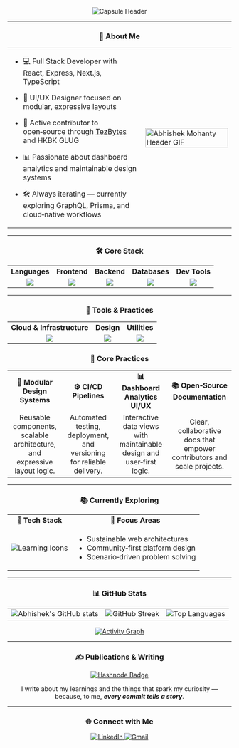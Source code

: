 <!--
    Hey there, I'm Abhishek Mohanty!
    Thanks for stopping by my README space 👋
    Feel free to fork, star, or remix anything that inspires you.

    If you find value here, consider connecting with me on LinkedIn @iamabhishekmohanty
-->

<div align="center">

  <img src="https://capsule-render.vercel.app/api?type=blur&height=450&color=gradient&text=I'm%20Abhishek%20Mohanty&section=header&textBg=false&fontAlign=50&animation=fadeIn&fontSize=70&desc=Full%20Stack%20Developer%20|%20UI/UX%20Designer&descAlignY=64&customColorList=16" alt="Capsule Header" />

---

### 👤 About Me

<!-- Two-column layout without visible borders -->
<table border="0" cellspacing="0" cellpadding="0" width="100%">
  <tr>
    <td valign="center" width="60%">
      <div align="left">

- 💻 Full Stack Developer with React, Express, Next.js, TypeScript  
- 🎨 UI/UX Designer focused on modular, expressive layouts  
- 🌱 Active contributor to open‑source through [TezBytes](https://tezbytes.dev/) and HKBK GLUG  
- 📊 Passionate about dashboard analytics and maintainable design systems  
- 🛠️ Always iterating — currently exploring GraphQL, Prisma, and cloud‑native workflows  

  </div>
    </td>
    <td valign="center" width="40%">
      <img src="./assets/header.gif" alt="Abhishek Mohanty Header GIF" width="100%" />
    </td>
  </tr>
</table>



---

### 🛠️ Core Stack

<table align="center">
  <tr>
    <td align="center"><strong>Languages</strong></td>
    <td align="center"><strong>Frontend</strong></td>
    <td align="center"><strong>Backend</strong></td>
    <td align="center"><strong>Databases</strong></td>
    <td align="center"><strong>Dev Tools</strong></td>
  </tr>
  <tr>
    <td align="center">
      <img src="https://skillicons.dev/icons?i=js,ts,java,python,c,dart,mysql" />
    </td>
    <td align="center">
      <img src="https://skillicons.dev/icons?i=react,nextjs,vite,astro,tailwind,html,css" />
    </td>
    <td align="center">
      <img src="https://skillicons.dev/icons?i=nodejs,express,flask" />
    </td>
    <td align="center">
      <img src="https://skillicons.dev/icons?i=mongodb,postgresql,mysql,firebase" />
    </td>
    <td align="center">
      <img src="https://skillicons.dev/icons?i=git,github,gitlab,vscode" />
    </td>
  </tr>
</table>


---

### 🔧 Tools & Practices

<table align="center">
  <tr>
    <td align="center"><strong>Cloud & Infrastructure</strong></td>
    <td align="center"><strong>Design</strong></td>
    <td align="center"><strong>Utilities</strong></td>
  </tr>
  <tr>
    <td align="center">
      <img src="https://skillicons.dev/icons?i=gcp,vercel,netlify" />
    </td>
    <td align="center">
      <img src="https://skillicons.dev/icons?i=figma,illustrator,photoshop" />
    </td>
    <td align="center">
      <img src="https://skillicons.dev/icons?i=postman,blender,linux,windows,bash" />
    </td>
  </tr>
</table>


### 🔧 Core Practices

<table align="center">
  <tr>
    <td align="center"><strong>🧩 Modular Design Systems</strong></td>
    <td align="center"><strong>⚙️ CI/CD Pipelines</strong></td>
    <td align="center"><strong>📊 Dashboard Analytics UI/UX</strong></td>
    <td align="center"><strong>📚 Open‑Source Documentation</strong></td>
  </tr>
  <tr>
    <td align="center">Reusable components, scalable architecture, and expressive layout logic.</td>
    <td align="center">Automated testing, deployment, and versioning for reliable delivery.</td>
    <td align="center">Interactive data views with maintainable design and user‑first logic.</td>
    <td align="center">Clear, collaborative docs that empower contributors and scale projects.</td>
  </tr>
</table>

---

### 📚 Currently Exploring

<table align="center">
  <tr>
    <td align="center"><strong>🚀 Tech Stack</strong></td>
    <td align="center"><strong>📌 Focus Areas</strong></td>
  </tr>
  <tr>
    <td align="center">
      <img src="https://skillicons.dev/icons?i=graphql,prisma,sklearn,aws,docker" alt="Learning Icons"/>
    </td>
    <td align="left" valign="top">
      <ul>
        <li>Sustainable web architectures</li>
        <li>Community‑first platform design</li>
        <li>Scenario‑driven problem solving</li>
      </ul>
    </td>
  </tr>
</table>


---

### 📊 GitHub Stats

<table align="center">
  <tr>
    <td align="center">
      <img src="https://github-readme-stats.vercel.app/api?username=nawseekhiya&show_icons=true&theme=radical&hide_border=true&bg_color=1e1e2f&title_color=8f7ff7&icon_color=33bbf1&text_color=ffffff" alt="Abhishek's GitHub stats" />
    </td>
    <td align="center">
      <img src="https://streak-stats.demolab.com?user=nawseekhiya&theme=radical&hide_border=true&background=1e1e2f&ring=8f7ff7&fire=33bbf1&currStreakLabel=ffffff" alt="GitHub Streak" />
    </td>
    <td align="center">
      <img src="https://github-readme-stats.vercel.app/api/top-langs/?username=nawseekhiya&layout=compact&theme=radical&hide_border=true&bg_color=1e1e2f&title_color=8f7ff7&text_color=ffffff" alt="Top Languages" />
    </td>
  </tr>
</table>

<div align="center">

[![Activity Graph](https://github-readme-activity-graph.vercel.app/graph?username=nawseekhiya&bg_color=262224&color=ffffff&line=9e4c98&point=bdbdbd&area=true&hide_border=true)](https://github.com/ashutosh00710/github-readme-activity-graph)

</div>


---

### ✍️ Publications & Writing

<p align="center">
  <a href="https://nawseekhiya.hashnode.dev">
    <img src="https://img.shields.io/badge/Read%20my%20latest%20posts-2962FF?style=for-the-badge&logo=hashnode&logoColor=white" alt="Hashnode Badge"/>
  </a>
</p>

<p align="center">
  I write about my learnings and the things that spark my curiosity — because, to me, <strong><em>every commit tells a story</em></strong>.
</p>

---

### 🌐 Connect with Me

<p align="center">
  <a href="https://www.linkedin.com/in/iamabhishekmohanty/">
    <img src="https://img.shields.io/badge/LinkedIn-0A66C2?style=for-the-badge&logo=linkedin&logoColor=white" alt="LinkedIn"/>
  </a>
  <a href="mailto:araj80317@gmail.com">
    <img src="https://img.shields.io/badge/Gmail-D14836?style=for-the-badge&logo=gmail&logoColor=white" alt="Gmail"/>
  </a>
</p>

<!--
     Thanks for visiting! Let's build something impactful together.
-->

</div>
